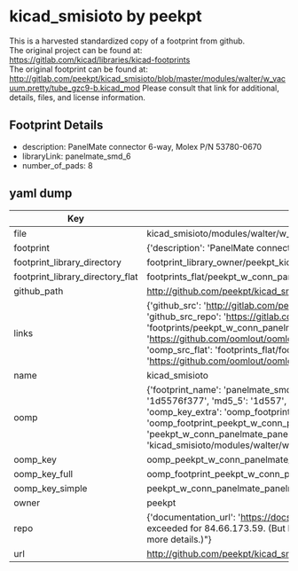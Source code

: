 # kicad_smisioto by peekpt  
This is a harvested standardized copy of a footprint from github.  
The original project can be found at:  
https://gitlab.com/kicad/libraries/kicad-footprints  
The original footprint can be found at:
http://gitlab.com/peekpt/kicad_smisioto/blob/master/modules/walter/w_vacuum.pretty/tube_gzc9-b.kicad_mod
Please consult that link for additional, details, files, and license information.  
## Footprint Details
* description: PanelMate connector 6-way, Molex P/N 53780-0670  
* libraryLink: panelmate_smd_6  
* number_of_pads: 8  
## yaml dump  
| Key | Value |  
| --- | --- |  
| file | kicad_smisioto/modules/walter/w_conn_panelmate.pretty/panelmate_smd_6.kicad_mod |  
| footprint | {'description': 'PanelMate connector 6-way, Molex P/N 53780-0670', 'libraryLink': 'panelmate_smd_6', 'number_of_pads': 8} |  
| footprint_library_directory | footprint_library_owner/peekpt_kicad_smisioto |  
| footprint_library_directory_flat | footprints_flat/peekpt_w_conn_panelmate_panelmate_smd_6/working |  
| github_path | http://github.com/peekpt/kicad_smisioto/blob/master/modules/walter/w_conn_panelmate.pretty/panelmate_smd_6.kicad_mod |  
| links | {'github_src': 'http://gitlab.com/peekpt/kicad_smisioto/blob/master/modules/walter/w_vacuum.pretty/tube_gzc9-b.kicad_mod', 'github_src_repo': 'https://gitlab.com/kicad/libraries/kicad-footprints', 'oomp_bot': 'footprints/peekpt_w_conn_panelmate_panelmate_smd_6/working', 'oomp_bot_github': 'https://github.com/oomlout/oomlout_oomp_footprint_bot/tree/main/footprints/peekpt_w_conn_panelmate_panelmate_smd_6/working', 'oomp_src_flat': 'footprints_flat/footprints_flat/peekpt_w_conn_panelmate_panelmate_smd_6/working', 'oomp_src_flat_github': 'https://github.com/oomlout/oomlout_oomp_footprint_src/tree/main/footprints_flat/peekpt_w_conn_panelmate_panelmate_smd_6/working'} |  
| name | kicad_smisioto |  
| oomp | {'footprint_name': 'panelmate_smd_6', 'library_name': 'w_conn_panelmate', 'md5': '1d5576f37738f0fd8fd6bb11562fe566', 'md5_10': '1d5576f377', 'md5_5': '1d557', 'md5_6': '1d5576', 'oomp_key': 'oomp_peekpt_w_conn_panelmate_panelmate_smd_6', 'oomp_key_extra': 'oomp_footprint_peekpt_w_conn_panelmate_panelmate_smd_6', 'oomp_key_full': 'oomp_footprint_peekpt_w_conn_panelmate_panelmate_smd_6_1d5576', 'oomp_key_simple': 'peekpt_w_conn_panelmate_panelmate_smd_6', 'original_filename': 'kicad_smisioto/modules/walter/w_conn_panelmate.pretty/panelmate_smd_6.kicad_mod', 'owner_name': 'peekpt'} |  
| oomp_key | oomp_peekpt_w_conn_panelmate_panelmate_smd_6 |  
| oomp_key_full | oomp_footprint_peekpt_w_conn_panelmate_panelmate_smd_6 |  
| oomp_key_simple | peekpt_w_conn_panelmate_panelmate_smd_6 |  
| owner | peekpt |  
| repo | {'documentation_url': 'https://docs.github.com/rest/overview/resources-in-the-rest-api#rate-limiting', 'message': "API rate limit exceeded for 84.66.173.59. (But here's the good news: Authenticated requests get a higher rate limit. Check out the documentation for more details.)"} |  
| url | http://github.com/peekpt/kicad_smisioto |  


